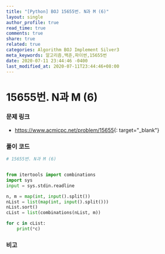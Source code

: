 ```yaml
---
title: "[Python] BOJ 15655번. N과 M (6)"
layout: single
author_profile: true
read_time: true
comments: true
share: true
related: true
categories: Algorithm BOJ Implement Silver3
meta_keywords: 알고리즘,백준,파이썬,15655번
date: 2020-07-11 23:44:46 -0400
last_modified_at: 2020-07-11T23:44:46+08:00
---
```


# 15655번. N과 M (6)

### 문제 링크
- <https://www.acmicpc.net/problem/15655>{: target="\_blank"}

### 풀이 코드

```python
# 15655번. N과 M (6)


from itertools import combinations
import sys
input = sys.stdin.readline

n, m = map(int, input().split())
nList = list(map(int, input().split()))
nList.sort()
cList = list(combinations(nList, m))

for c in cList:
    print(*c)
```

### 비고